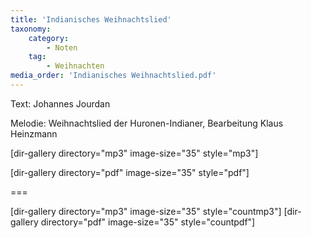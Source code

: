 ```yaml
---
title: 'Indianisches Weihnachtslied'
taxonomy:
    category:
        - Noten
    tag:
        - Weihnachten
media_order: 'Indianisches Weihnachtslied.pdf'
---
```


Text: Johannes Jourdan

Melodie: Weihnachtslied der Huronen-Indianer, Bearbeitung Klaus Heinzmann

[dir-gallery directory="mp3" image-size="35" style="mp3"]

[dir-gallery directory="pdf" image-size="35" style="pdf"]

===

[dir-gallery directory="mp3" image-size="35" style="countmp3"]
[dir-gallery directory="pdf" image-size="35" style="countpdf"]
